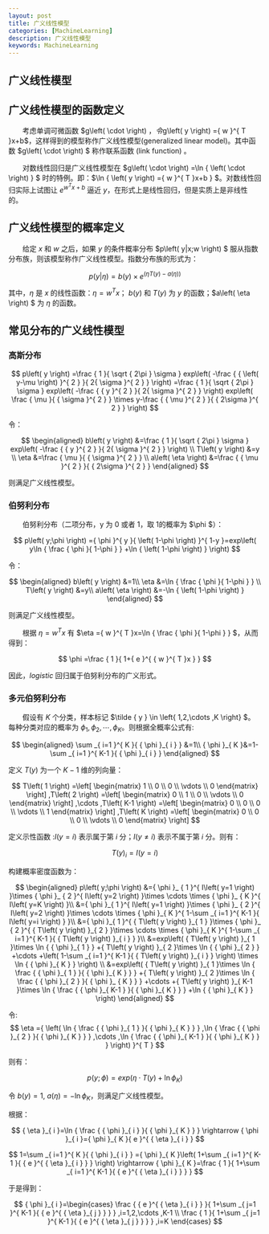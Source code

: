 ```yaml
---
layout: post
title: 广义线性模型
categories: [MachineLearning]
description: 广义线性模型
keywords: MachineLearning
---
```



广义线性模型
---


## 广义线性模型的函数定义
&emsp;&emsp;考虑单调可微函数 $g\left( \cdot  \right) $，令$g\left( y \right) ={ w }^{ T }x+b$，这样得到的模型称作广义线性模型(generalized linear model)。其中函数 $g\left( \cdot  \right) $ 称作联系函数 (link function) 。

&emsp;&emsp;对数线性回归是广义线性模型在 $g\left( \cdot  \right) =\ln { \left( \cdot  \right)  } $ 时的特例。即：$\ln { \left( y \right) ={ w }^{ T }x+b } $。对数线性回归实际上试图让 ${ e }^{ { w }^{ T }x+b }$ 逼近 $y$，在形式上是线性回归，但是实质上是非线性的。

## 广义线性模型的概率定义
&emsp;&emsp;给定 $x$ 和 $w$ 之后，如果 $y$ 的条件概率分布 $p\left( y|x;w \right) $ 服从指数分布族，则该模型称作广义线性模型。指数分布族的形式为：

$$
p\left( y|\eta  \right) =b\left( y \right) \times { e }^{ \left( \eta T\left( y \right) -a\left( \eta  \right)  \right)  }
$$

其中，$\eta$ 是 $x$ 的线性函数：$\eta ={ w }^{ T }x$； $b(y)$ 和 $T(y)$ 为 $y$ 的函数；$a\left( \eta  \right) $ 为 $\eta$ 的函数。

## 常见分布的广义线性模型

### 高斯分布

$$
p\left( y \right) =\frac { 1 }{ \sqrt { 2\pi  } \sigma  } exp\left( -\frac { { \left( y-\mu  \right)  }^{ 2 } }{ 2{ \sigma  }^{ 2 } }  \right) =\frac { 1 }{ \sqrt { 2\pi  } \sigma  } exp\left( -\frac { { y }^{ 2 } }{ 2{ \sigma  }^{ 2 } }  \right) exp\left( \frac { \mu  }{ { \sigma  }^{ 2 } } \times y-\frac { { \mu  }^{ 2 } }{ { 2\sigma  }^{ 2 } }  \right) 
$$

令：

$$
\begin{aligned} 
b\left( y \right) &=\frac { 1 }{ \sqrt { 2\pi  } \sigma  } exp\left( -\frac { { y }^{ 2 } }{ 2{ \sigma  }^{ 2 } }  \right)  \\ T\left( y \right) &=y \\ \eta &=\frac { \mu  }{ { \sigma  }^{ 2 } }  \\ a\left( \eta  \right) &=\frac { { \mu  }^{ 2 } }{ { 2\sigma  }^{ 2 } } 
\end{aligned}
$$

则满足广义线性模型。
    

### 伯努利分布
&emsp;&emsp;伯努利分布（二项分布，y 为 0 或者 1，取 1的概率为 $\phi $）：

$$
p\left( y;\phi  \right) ={ \phi  }^{ y }{ \left( 1-\phi  \right)  }^{ 1-y }=exp\left( y\ln { \frac { \phi  }{ 1-\phi  }  } +\ln { \left( 1-\phi  \right)  }  \right) 
$$

令：

$$
\begin{aligned} 
b\left( y \right) &=1\\ \eta &=\ln { \frac { \phi  }{ 1-\phi  }  } \\ T\left( y \right) &=y\\ a\left( \eta  \right) &=-\ln { \left( 1-\phi  \right)  } 
\end{aligned}
$$

则满足广义线性模型。

&emsp;&emsp;根据 $\eta ={ w }^{ T }x$ 有 $\eta ={ w }^{ T }x=\ln { \frac { \phi  }{ 1-\phi  }  } $，从而得到：

$$
\phi =\frac { 1 }{ 1+{ e }^{ { w }^{ T }x } } 
$$

因此，$logistic$ 回归属于伯努利分布的广义形式。
    

### 多元伯努利分布
&emsp;&emsp;假设有 $K$ 个分类，样本标记 $\tilde { y } \in \left\{ 1,2,\cdots ,K \right\} $。每种分类对应的概率为 ${ \phi  }  _  { 1 },{ \phi  }  _  { 2 },\cdots ,{ \phi  }  _  { K }$。则根据全概率公式有:

$$
\begin{aligned} 
\sum _{ i=1 }^{ K }{ { \phi  }_{ i } } &=1\\ { \phi  }_{ K }&=1-\sum _{ i=1 }^{ K-1 }{ { \phi  }_{ i } } 
\end{aligned}
$$

定义 $T(y)$ 为一个 $K-1$ 维的列向量：

$$
T\left( 1 \right) =\left[ \begin{matrix} 1 \\ 0 \\ 0 \\ \vdots  \\ 0 \end{matrix} \right] ,T\left( 2 \right) =\left[ \begin{matrix} 0 \\ 1 \\ 0 \\ \vdots  \\ 0 \end{matrix} \right] ,\cdots ,T\left( K-1 \right) =\left[ \begin{matrix} 0 \\ 0 \\ 0 \\ \vdots  \\ 1 \end{matrix} \right] ,T\left( K \right) =\left[ \begin{matrix} 0 \\ 0 \\ 0 \\ \vdots  \\ 0 \end{matrix} \right] 
$$

定义示性函数 :$I(y=i)$ 表示属于第 $i$ 分；$I(y\neq i)$ 表示不属于第 $i$ 分。则有：

$$
T(y)_ i=I(y=i)
$$

构建概率密度函数为：

$$
\begin{aligned} 
p\left( y;\phi  \right) &={ \phi  }_ { 1 }^{ I\left( y=1 \right)  }\times { \phi  }_ { 2 }^{ I\left( y=2 \right)  }\times \cdots \times { \phi  }_ { K }^{ I\left( y=K \right)  }\\ &={ \phi  }_{ 1 }^{ I\left( y=1 \right)  }\times { \phi  }_ { 2 }^{ I\left( y=2 \right)  }\times \cdots \times { \phi  }_{ K }^{ 1-\sum _{ i=1 }^{ K-1 }{ I\left( y=i \right)  }  }\\ &={ \phi  }_{ 1 }^{ { T\left( y \right)  }_{ 1 } }\times { \phi  }_ { 2 }^{ { T\left( y \right)  }_{ 2 } }\times \cdots \times { \phi  }_{ K }^{ 1-\sum _{ i=1 }^{ K-1 }{ { T\left( y \right)  }_{ i } }  }\\ &=exp\left( { T\left( y \right)  }_{ 1 }\times \ln { { \phi  }_{ 1 } } +{ T\left( y \right)  }_{ 2 }\times \ln { { \phi  }_{ 2 } } +\cdots +\left( 1-\sum _{ i=1 }^{ K-1 }{ { T\left( y \right)  }_{ i } }  \right) \times \ln { { \phi  }_{ K } }  \right) \\ &=exp\left( { T\left( y \right)  }_{ 1 }\times \ln { \frac { { \phi  }_{ 1 } }{ { \phi  }_{ K } }  } +{ T\left( y \right)  }_{ 2 }\times \ln { \frac { { \phi  }_{ 2 } }{ { \phi  }_ { K } }  } +\cdots +{ T\left( y \right)  }_{ K-1 }\times \ln { \frac { { \phi  }_{ K-1 } }{ { \phi  }_{ K } }  } +\ln { { \phi  }_{ K } }  \right) 
\end{aligned}
$$

令:
$$
\eta ={ \left( \ln { \frac { { \phi  }_{ 1 } }{ { \phi  }_{ K } }  } ,\ln { \frac { { \phi  }_{ 2 } }{ { \phi  }_{ K } }  } ,\cdots ,\ln { \frac { { \phi  }_{ K-1 } }{ { \phi  }_{ K } }  }  \right)  }^{ T }
$$

则有：

$$
p\left( y;\phi  \right) =exp\left( \eta \cdot T\left( y \right) +\ln { { \phi  }_ { K } }  \right) 
$$

令 $b(y)=1$, $a(\eta)=-\ln\phi  _  K$，则满足广义线性模型。
        
根据：

$$
{ \eta  }_{ i }=\ln { \frac { { \phi  }_{ i } }{ { \phi  }_{ K } }  } \rightarrow { \phi  }_{ i }={ \phi  }_{ K }{ e }^{ { \eta  }_{ i } }
$$

$$
1=\sum _{ i=1 }^{ K }{ { \phi  }_{ i } } ={ \phi  }_{ K }\left( 1+\sum _{ i=1 }^{ K-1 }{ { e }^{ { \eta  }_{ i } } }  \right) \rightarrow { \phi  }_{ K }=\frac { 1 }{ 1+\sum _{ i=1 }^{ K-1 }{ { e }^{ { \eta  }_{ i } } }  } 
$$

于是得到：

$$
{ \phi  }_{ i }=\begin{cases} \frac { { e }^{ { \eta  }_{ i } } }{ 1+\sum _{ j=1 }^{ K-1 }{ { e }^{ { \eta  }_{ j } } }  } ,i=1,2,\cdots ,K-1 \\ \frac { 1 }{ 1+\sum _{ j=1 }^{ K-1 }{ { e }^{ { \eta  }_{ j } } }  } ,i=K \end{cases}
$$
